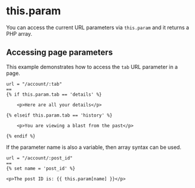 # this.param

You can access the current URL parameters via `this.param` and it returns a PHP array.

## Accessing page parameters

This example demonstrates how to access the `tab` URL parameter in a page.

    url = "/account/:tab"
    ==
    {% if this.param.tab == 'details' %}

        <p>Here are all your details</p>

    {% elseif this.param.tab == 'history' %}

        <p>You are viewing a blast from the past</p>

    {% endif %}

If the parameter name is also a variable, then array syntax can be used.

    url = "/account/:post_id"
    ==
    {% set name = 'post_id' %}

    <p>The post ID is: {{ this.param[name] }}</p>
